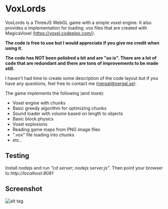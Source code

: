 # VoxLords
VoxLords is a ThreeJS WebGL game with a simple voxel engine. It also provides a implementation for loading .vox files that are created with MagicaVoxel (https://voxel.codeplex.com/).

**The code is free to use but I would appreciate if you give me credit when using it.**

**The code has NOT been polished a bit and are "as is". There are a lot of code that are redundant and there are tons of improvements to be made still.**

I haven't had time to create some description of the code layout but if you have any questions, feel free to contact me (nergal@nergal.se).

The game implements the following (and more):
- Voxel engine with chunks 
- Basic greedy algorithm for optimizing chunks
- Sound loader with volume based on length to objects
- Basic block physics
- Voxel explosions
- Reading game maps from PNG image files
- ".vox" file loading into chunks
- etc.. 

## Testing

Install nodejs and run *"cd server; nodejs server.js"*. Then point your browser to *http://localhost:8081*

## Screenshot
![alt tag](https://raw.github.com/lallassu/VoxLords/master/promo.png)
